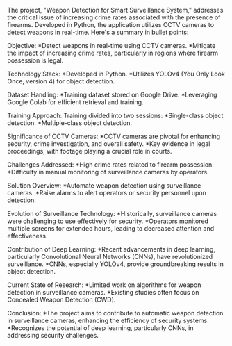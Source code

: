 The project, "Weapon Detection for Smart Surveillance System," addresses the critical issue of increasing crime rates associated with the presence of firearms. Developed in Python, the application utilizes CCTV cameras to detect weapons in real-time. Here's a summary in bullet points:

Objective:
*Detect weapons in real-time using CCTV cameras.
*Mitigate the impact of increasing crime rates, particularly in regions where firearm possession is legal.

Technology Stack:
*Developed in Python.
*Utilizes YOLOv4 (You Only Look Once, version 4) for object detection.

Dataset Handling:
*Training dataset stored on Google Drive.
*Leveraging Google Colab for efficient retrieval and training.

Training Approach:
 Training divided into two sessions:
  *Single-class object detection.
  *Multiple-class object detection.
  
Significance of CCTV Cameras:
*CCTV cameras are pivotal for enhancing security, crime investigation, and overall safety.
*Key evidence in legal proceedings, with footage playing a crucial role in courts.

Challenges Addressed:
*High crime rates related to firearm possession.
*Difficulty in manual monitoring of surveillance cameras by operators.

Solution Overview:
*Automate weapon detection using surveillance cameras.
*Raise alarms to alert operators or security personnel upon detection.

Evolution of Surveillance Technology:
*Historically, surveillance cameras were challenging to use effectively for security.
*Operators monitored multiple screens for extended hours, leading to decreased attention and effectiveness.

Contribution of Deep Learning:
*Recent advancements in deep learning, particularly Convolutional Neural Networks (CNNs), have revolutionized surveillance.
*CNNs, especially YOLOv4, provide groundbreaking results in object detection.

Current State of Research:
*Limited work on algorithms for weapon detection in surveillance cameras.
*Existing studies often focus on Concealed Weapon Detection (CWD).

Conclusion:
*The project aims to contribute to automatic weapon detection in surveillance cameras, enhancing the efficiency of security systems.
*Recognizes the potential of deep learning, particularly CNNs, in addressing security challenges.
